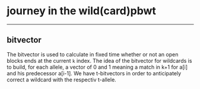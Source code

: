 # journey in the wild(card)pbwt
---
## bitvector
The bitvector is used to calculate in fixed time whether or not an open blocks ends at the current `k` index.
The idea of the bitvector for wildcards is to build, for each allele, a vector of 0 and 1 meaning a match in k+1 for a\[i\] and his predecessor a\[i-1\].
We have t-bitvectors in order to anticipately correct a wildcard with the respectiv t-allele.

